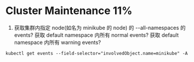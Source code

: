 
# Cluster Maintenance 11%
1. 获取集群内指定 node(如名为 minikube 的 node) 的 --all-namespaces 的 events?
获取 default namespace 内所有 normal events?
获取 default namespace 内所有 warning events?
```shell script
kubectl get events --field-selector="involvedObject.name=minikube" -A
```
